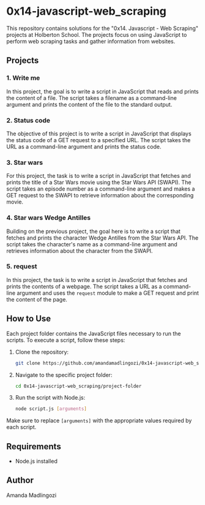 # 0x14-javascript-web_scraping

This repository contains solutions for the "0x14. Javascript - Web Scraping" projects at Holberton School. The projects focus on using JavaScript to perform web scraping tasks and gather information from websites.

## Projects

### 1. Write me

In this project, the goal is to write a script in JavaScript that reads and prints the content of a file. The script takes a filename as a command-line argument and prints the content of the file to the standard output.

### 2. Status code

The objective of this project is to write a script in JavaScript that displays the status code of a GET request to a specified URL. The script takes the URL as a command-line argument and prints the status code.

### 3. Star wars

For this project, the task is to write a script in JavaScript that fetches and prints the title of a Star Wars movie using the Star Wars API (SWAPI). The script takes an episode number as a command-line argument and makes a GET request to the SWAPI to retrieve information about the corresponding movie.

### 4. Star wars Wedge Antilles

Building on the previous project, the goal here is to write a script that fetches and prints the character Wedge Antilles from the Star Wars API. The script takes the character's name as a command-line argument and retrieves information about the character from the SWAPI.

### 5. request

In this project, the task is to write a script in JavaScript that fetches and prints the contents of a webpage. The script takes a URL as a command-line argument and uses the `request` module to make a GET request and print the content of the page.

## How to Use

Each project folder contains the JavaScript files necessary to run the scripts. To execute a script, follow these steps:

1. Clone the repository:

    ```bash
    git clone https://github.com/amandamadlingozi/0x14-javascript-web_scraping.git
    ```

2. Navigate to the specific project folder:

    ```bash
    cd 0x14-javascript-web_scraping/project-folder
    ```

3. Run the script with Node.js:

    ```bash
    node script.js [arguments]
    ```

Make sure to replace `[arguments]` with the appropriate values required by each script.

## Requirements

- Node.js installed

## Author

Amanda Madlingozi
